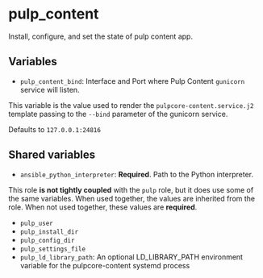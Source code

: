 pulp_content
=============

Install, configure, and set the state of pulp content app.

Variables
---------

* `pulp_content_bind`: Interface and Port where Pulp Content `gunicorn` service will listen.

This variable is the value used to render the `pulpcore-content.service.j2` template passing
to the `--bind` parameter of the gunicorn service.

Defaults to `127.0.0.1:24816`

Shared variables
----------------

* `ansible_python_interpreter`: **Required**. Path to the Python interpreter.

This role **is not tightly coupled** with the `pulp` role, but it does use some of the same
variables. When used together, the values are inherited from the role. When not used together,
these values are **required**.

* `pulp_user`
* `pulp_install_dir`
* `pulp_config_dir`
* `pulp_settings_file`
* `pulp_ld_library_path`: An optional LD_LIBRARY_PATH environment variable for the pulpcore-content systemd process
